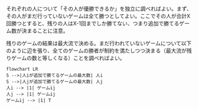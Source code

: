 それぞれの人について「その人が優勝できるか」を独立に調べればよい。まず、その人がまだ行っていないゲームは全て勝つとしてよい。ここでその人が合計X回勝つとすると、残りの人はX-1回までしか勝てない、つまり追加で勝てるゲーム数が決まることに注意。

残りのゲームの結果は最大流で決める。まだ行われていないゲームについて以下のように辺を張り、全てのゲームの勝者が制約を満たしつつ決まる（最大流が残りゲームの数と等しくなる）ことを調べればよい。

```mermaid
flowchart LR
S -->|人iが追加で勝てるゲームの最大数| 人i
S -->|人jが追加で勝てるゲームの最大数| 人j
人i --> |1| ゲームij
人j --> |1| ゲームij
ゲームij --> |1| T
```
